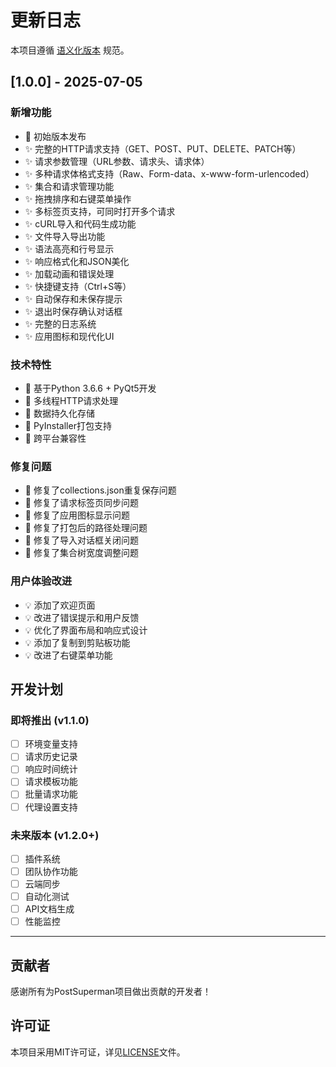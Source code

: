 # 更新日志

本项目遵循 [语义化版本](https://semver.org/lang/zh-CN/) 规范。

## [1.0.0] - 2025-07-05

### 新增功能
- 🎉 初始版本发布
- ✨ 完整的HTTP请求支持（GET、POST、PUT、DELETE、PATCH等）
- ✨ 请求参数管理（URL参数、请求头、请求体）
- ✨ 多种请求体格式支持（Raw、Form-data、x-www-form-urlencoded）
- ✨ 集合和请求管理功能
- ✨ 拖拽排序和右键菜单操作
- ✨ 多标签页支持，可同时打开多个请求
- ✨ cURL导入和代码生成功能
- ✨ 文件导入导出功能
- ✨ 语法高亮和行号显示
- ✨ 响应格式化和JSON美化
- ✨ 加载动画和错误处理
- ✨ 快捷键支持（Ctrl+S等）
- ✨ 自动保存和未保存提示
- ✨ 退出时保存确认对话框
- ✨ 完整的日志系统
- ✨ 应用图标和现代化UI

### 技术特性
- 🔧 基于Python 3.6.6 + PyQt5开发
- 🔧 多线程HTTP请求处理
- 🔧 数据持久化存储
- 🔧 PyInstaller打包支持
- 🔧 跨平台兼容性

### 修复问题
- 🐛 修复了collections.json重复保存问题
- 🐛 修复了请求标签页同步问题
- 🐛 修复了应用图标显示问题
- 🐛 修复了打包后的路径处理问题
- 🐛 修复了导入对话框关闭问题
- 🐛 修复了集合树宽度调整问题

### 用户体验改进
- 💡 添加了欢迎页面
- 💡 改进了错误提示和用户反馈
- 💡 优化了界面布局和响应式设计
- 💡 添加了复制到剪贴板功能
- 💡 改进了右键菜单功能

## 开发计划

### 即将推出 (v1.1.0)
- [ ] 环境变量支持
- [ ] 请求历史记录
- [ ] 响应时间统计
- [ ] 请求模板功能
- [ ] 批量请求功能
- [ ] 代理设置支持

### 未来版本 (v1.2.0+)
- [ ] 插件系统
- [ ] 团队协作功能
- [ ] 云端同步
- [ ] 自动化测试
- [ ] API文档生成
- [ ] 性能监控

---

## 贡献者

感谢所有为PostSuperman项目做出贡献的开发者！

## 许可证

本项目采用MIT许可证，详见[LICENSE](LICENSE)文件。 